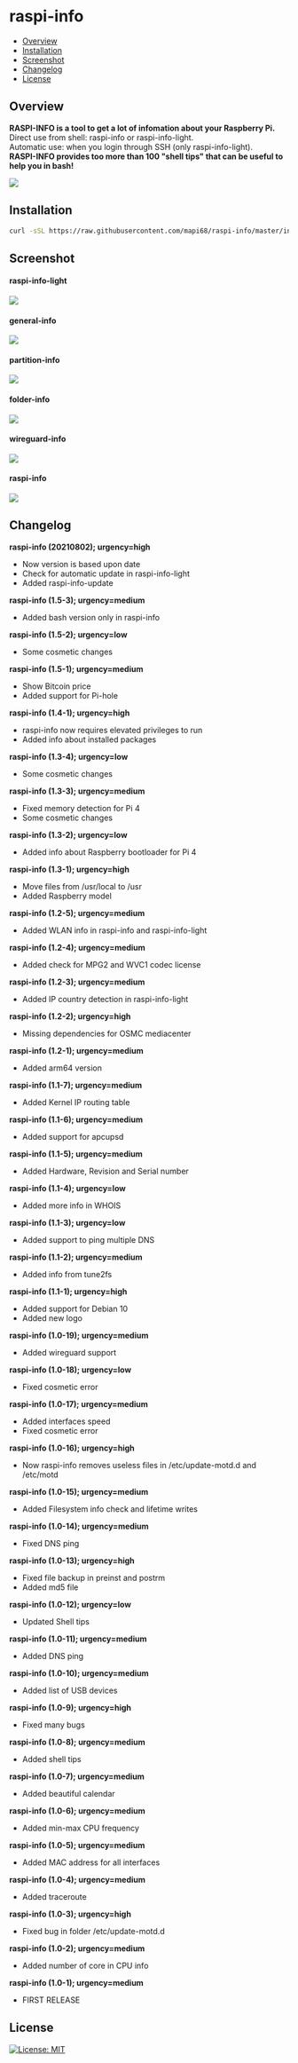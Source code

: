 # raspi-info

* [Overview](#overview)
* [Installation](#installation)
* [Screenshot](#screenshot)
* [Changelog](#changelog)
* [License](#license)

## Overview
<b>RASPI-INFO is a tool to get a lot of infomation about your Raspberry Pi.</b><br>
Direct use from shell: raspi-info or raspi-info-light.<br>
Automatic use: when you login through SSH (only raspi-info-light).<br>
<b>RASPI-INFO provides too more than 100 "shell tips" that can be useful to help you in bash!</b><br>

<img src="https://github.com/mapi68/raspi-info/raw/master/images/raspi-info-logo.png"><br>

## Installation
```bash
curl -sSL https://raw.githubusercontent.com/mapi68/raspi-info/master/install | bash
```

## Screenshot
#### raspi-info-light
<img src="https://github.com/mapi68/raspi-info/raw/master/images/raspi-info-light.png"><br>
#### general-info
<img src="https://github.com/mapi68/raspi-info/raw/master/images/general-info.png"><br>
#### partition-info
<img src="https://github.com/mapi68/raspi-info/raw/master/images/partition-info.png"><br>
#### folder-info
<img src="https://github.com/mapi68/raspi-info/raw/master/images/folder-info.png"><br>
#### wireguard-info
<img src="https://github.com/mapi68/raspi-info/raw/master/images/wireguard-info.png"><br>
#### raspi-info
<img src="https://github.com/mapi68/raspi-info/raw/master/images/raspi-info.png"><br>


## Changelog

<b>raspi-info (20210802); urgency=high</b>
  * Now version is based upon date
  * Check for automatic update in raspi-info-light
  * Added raspi-info-update

<b>raspi-info (1.5-3); urgency=medium</b>
  * Added bash version only in raspi-info

<b>raspi-info (1.5-2); urgency=low</b>
  * Some cosmetic changes

<b>raspi-info (1.5-1); urgency=medium</b>
  * Show Bitcoin price
  * Added support for Pi-hole

<b>raspi-info (1.4-1); urgency=high</b>
  * raspi-info now requires elevated privileges to run
  * Added info about installed packages

<b>raspi-info (1.3-4); urgency=low</b>
  * Some cosmetic changes
  
<b>raspi-info (1.3-3); urgency=medium</b>
  * Fixed memory detection for Pi 4
  * Some cosmetic changes
  
<b>raspi-info (1.3-2); urgency=low</b>
  * Added info about Raspberry bootloader for Pi 4

<b>raspi-info (1.3-1); urgency=high</b>
  * Move files from /usr/local to /usr
  * Added Raspberry model

<b>raspi-info (1.2-5); urgency=medium</b>
  * Added WLAN info in raspi-info and raspi-info-light

<b>raspi-info (1.2-4); urgency=medium</b>
  * Added check for MPG2 and WVC1 codec license

<b>raspi-info (1.2-3); urgency=medium</b>
  * Added IP country detection in raspi-info-light

<b>raspi-info (1.2-2); urgency=high</b>
  * Missing dependencies for OSMC mediacenter
  
<b>raspi-info (1.2-1); urgency=medium</b>
  * Added arm64 version

<b>raspi-info (1.1-7); urgency=medium</b>
  * Added Kernel IP routing table

<b>raspi-info (1.1-6); urgency=medium</b>
  * Added support for apcupsd

<b>raspi-info (1.1-5); urgency=medium</b>
  * Added Hardware, Revision and Serial number

<b>raspi-info (1.1-4); urgency=low</b>
  * Added more info in WHOIS
  
<b>raspi-info (1.1-3); urgency=low</b>
  * Added support to ping multiple DNS
  
<b>raspi-info (1.1-2); urgency=medium</b>
  * Added info from tune2fs

<b>raspi-info (1.1-1); urgency=high</b>
  * Added support for Debian 10
  * Added new logo

<b>raspi-info (1.0-19); urgency=medium</b>
  * Added wireguard support

<b>raspi-info (1.0-18); urgency=low</b>
  * Fixed cosmetic error

<b>raspi-info (1.0-17); urgency=medium</b>
  * Added interfaces speed
  * Fixed cosmetic error

<b>raspi-info (1.0-16); urgency=high</b>
  * Now raspi-info removes useless files in /etc/update-motd.d and /etc/motd

<b>raspi-info (1.0-15); urgency=medium</b>
  * Added Filesystem info check and lifetime writes

<b>raspi-info (1.0-14); urgency=medium</b>
  * Fixed DNS ping

<b>raspi-info (1.0-13); urgency=high</b>
  * Fixed file backup in preinst and postrm
  * Added md5 file

<b>raspi-info (1.0-12); urgency=low</b>
  * Updated Shell tips

<b>raspi-info (1.0-11); urgency=medium</b>
  * Added DNS ping

<b>raspi-info (1.0-10); urgency=medium</b>
  * Added list of USB devices

<b>raspi-info (1.0-9); urgency=high</b>
  * Fixed many bugs

<b>raspi-info (1.0-8); urgency=medium</b>
  * Added shell tips

<b>raspi-info (1.0-7); urgency=medium</b>
  * Added beautiful calendar

<b>raspi-info (1.0-6); urgency=medium</b>
  * Added min-max CPU frequency

<b>raspi-info (1.0-5); urgency=medium</b>
  * Added MAC address for all interfaces

<b>raspi-info (1.0-4); urgency=medium</b>
  * Added traceroute

<b>raspi-info (1.0-3); urgency=high</b>
  * Fixed bug in folder /etc/update-motd.d

<b>raspi-info (1.0-2); urgency=medium</b>
  * Added number of core in CPU info

<b>raspi-info (1.0-1); urgency=medium</b>
  * FIRST RELEASE
  
  
## License
[![License: MIT](https://img.shields.io/badge/License-MIT-blue.svg)](LICENSE.md)
